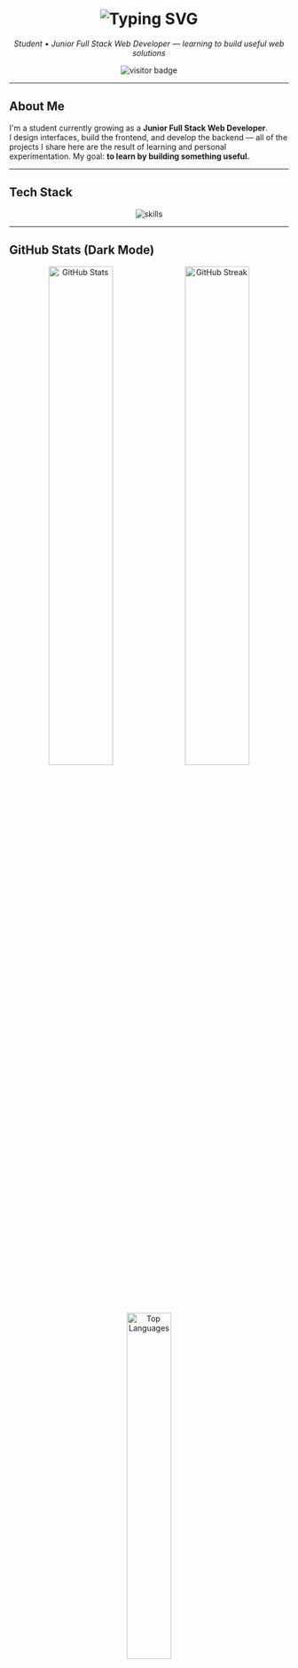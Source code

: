 <h1 align="center">
  <img src="https://readme-typing-svg.demolab.com?font=Cascadia+Code&size=40&duration=3000&pause=1000&color=63DBFD&center=true&vCenter=true&width=800&height=60&lines=Hi+%F0%9F%91%8B,+I'm+Yosua+Setia+Nugraha" alt="Typing SVG" />
</h1>

<p align="center">  
  <em>Student • Junior Full Stack Web Developer — learning to build useful web solutions</em>
</p>

<p align="center">
  <img align="center" src="https://visitor-badge.laobi.icu/badge?page_id=yosuasetian.yosuasetian" alt="visitor badge" />
</p>

---

## About Me
I'm a student currently growing as a **Junior Full Stack Web Developer**.  
I design interfaces, build the frontend, and develop the backend — all of the projects I share here are the result of learning and personal experimentation. My goal: **to learn by building something useful.**

---

## Tech Stack
<div align="center">
  <img src="https://skillicons.dev/icons?i=html,css,js,php,laravel,react,vscode,postman,mysql,postgresql&perline=5" alt="skills" />
</div>

---

## GitHub Stats (Dark Mode)
<p align="center">
  <img src="https://github-readme-stats.vercel.app/api?username=yosuasetian&show_icons=true&count_private=true&theme=dark&border_radius=10" width="48%" alt="GitHub Stats" />
  <img src="https://github-readme-streak-stats.herokuapp.com/?user=yosuasetian&theme=dark&border_radius=10" width="48%" alt="GitHub Streak" />
</p>

<p align="center">
  <img src="https://github-readme-stats.vercel.app/api/top-langs/?username=yosuasetian&langs_count=6&layout=compact&theme=dark&border_radius=10" width="40%" alt="Top Languages" />
</p>

---

## Contact
| Platform                                                                                          | Username / Contact        |
|------------------------------------------------------------------------------------------------|----------------------------|
| <img src="https://img.icons8.com/color/48/gmail-new.png" width="30" />                        | yosuasetian@gmail.com      |
| <img src="https://img.icons8.com/color/48/instagram-new--v1.png" width="30" />                | @yosuasetian1              |
| <img src="https://img.icons8.com/color/48/linkedin.png" width="30" />                         | @yosua-sn                  |

---
